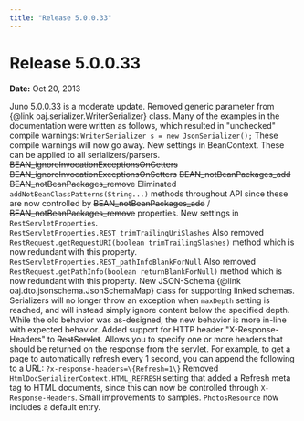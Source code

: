 ```yaml
---
title: "Release 5.0.0.33"
---
```


# Release 5.0.0.33

**Date:** Oct 20, 2013

Juno 5.0.0.33 is a moderate update.
Removed generic parameter from \{@link oaj.serializer.WriterSerializer\} class. 
Many of the examples in the documentation were written as follows, which resulted in "unchecked" compile warnings:
`WriterSerializer s = new JsonSerializer();`
These compile warnings will now go away.
New settings in BeanContext.  These can be applied to all serializers/parsers.
~~BEAN_ignoreInvocationExceptionsOnGetters~~
~~BEAN_ignoreInvocationExceptionsOnSetters~~
~~BEAN_notBeanPackages_add~~
~~BEAN_notBeanPackages_remove~~
Eliminated `addNotBeanClassPatterns(String...)` methods throughout API since these are now controlled by ~~BEAN_notBeanPackages_add~~ / ~~BEAN_notBeanPackages_remove~~ properties.
New settings in `RestServletProperties`.
`RestServletProperties.REST_trimTrailingUriSlashes`
Also removed `RestRequest.getRequestURI(boolean trimTrailingSlashes)` method which is now redundant with this property.
`RestServletProperties.REST_pathInfoBlankForNull`
Also removed `RestRequest.getPathInfo(boolean returnBlankForNull)` method which is now redundant with this property.
New JSON-Schema \{@link oaj.dto.jsonschema.JsonSchemaMap\} class for supporting linked schemas.
Serializers will no longer throw an exception when `maxDepth` setting is reached, and will instead simply ignore content below the specified depth.
While the old behavior was as-designed, the new behavior is more in-line with expected behavior.
Added support for HTTP header "X-Response-Headers" to ~~RestServlet~~. 
Allows you to specify one or more headers that should be returned on the response from the servlet.
For example, to get a page to automatically refresh every 1 second, you can append the following to a URL:  `?x-response-headers=\{Refresh=1\}`
Removed `HtmlDocSerializerContext.HTML_REFRESH` setting that added a Refresh meta tag to HTML documents, since this can now be controlled through `X-Response-Headers`.
Small improvements to samples.
`PhotosResource` now includes a default entry.